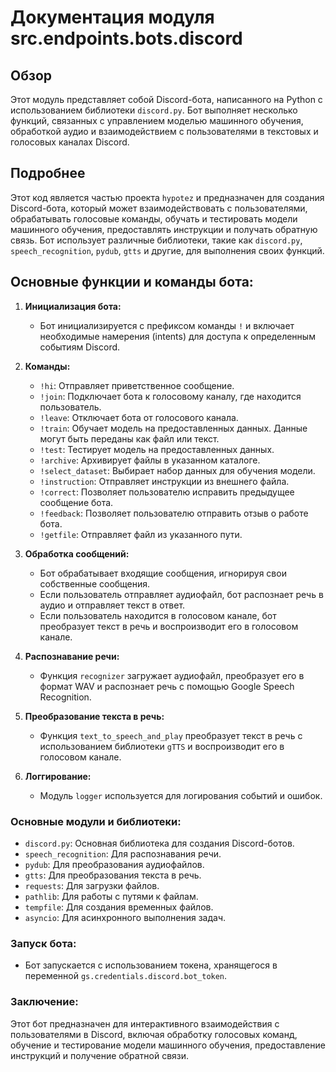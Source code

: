 # Документация модуля src.endpoints.bots.discord

## Обзор

Этот модуль представляет собой Discord-бота, написанного на Python с использованием библиотеки `discord.py`. Бот выполняет несколько функций, связанных с управлением моделью машинного обучения, обработкой аудио и взаимодействием с пользователями в текстовых и голосовых каналах Discord.

## Подробнее

Этот код является частью проекта `hypotez` и предназначен для создания Discord-бота, который может взаимодействовать с пользователями, обрабатывать голосовые команды, обучать и тестировать модели машинного обучения, предоставлять инструкции и получать обратную связь. Бот использует различные библиотеки, такие как `discord.py`, `speech_recognition`, `pydub`, `gtts` и другие, для выполнения своих функций.

## Основные функции и команды бота:

1.  **Инициализация бота:**
    -   Бот инициализируется с префиксом команды `!` и включает необходимые намерения (intents) для доступа к определенным событиям Discord.

2.  **Команды:**
    -   `!hi`: Отправляет приветственное сообщение.
    -   `!join`: Подключает бота к голосовому каналу, где находится пользователь.
    -   `!leave`: Отключает бота от голосового канала.
    -   `!train`: Обучает модель на предоставленных данных. Данные могут быть переданы как файл или текст.
    -   `!test`: Тестирует модель на предоставленных данных.
    -   `!archive`: Архивирует файлы в указанном каталоге.
    -   `!select_dataset`: Выбирает набор данных для обучения модели.
    -   `!instruction`: Отправляет инструкции из внешнего файла.
    -   `!correct`: Позволяет пользователю исправить предыдущее сообщение бота.
    -   `!feedback`: Позволяет пользователю отправить отзыв о работе бота.
    -   `!getfile`: Отправляет файл из указанного пути.

3.  **Обработка сообщений:**
    -   Бот обрабатывает входящие сообщения, игнорируя свои собственные сообщения.
    -   Если пользователь отправляет аудиофайл, бот распознает речь в аудио и отправляет текст в ответ.
    -   Если пользователь находится в голосовом канале, бот преобразует текст в речь и воспроизводит его в голосовом канале.

4.  **Распознавание речи:**
    -   Функция `recognizer` загружает аудиофайл, преобразует его в формат WAV и распознает речь с помощью Google Speech Recognition.

5.  **Преобразование текста в речь:**
    -   Функция `text_to_speech_and_play` преобразует текст в речь с использованием библиотеки `gTTS` и воспроизводит его в голосовом канале.

6.  **Логгирование:**
    -   Модуль `logger` используется для логирования событий и ошибок.

### Основные модули и библиотеки:

*   `discord.py`: Основная библиотека для создания Discord-ботов.
*   `speech_recognition`: Для распознавания речи.
*   `pydub`: Для преобразования аудиофайлов.
*   `gtts`: Для преобразования текста в речь.
*   `requests`: Для загрузки файлов.
*   `pathlib`: Для работы с путями к файлам.
*   `tempfile`: Для создания временных файлов.
*   `asyncio`: Для асинхронного выполнения задач.

### Запуск бота:

*   Бот запускается с использованием токена, хранящегося в переменной `gs.credentials.discord.bot_token`.

### Заключение:

Этот бот предназначен для интерактивного взаимодействия с пользователями в Discord, включая обработку голосовых команд, обучение и тестирование модели машинного обучения, предоставление инструкций и получение обратной связи.